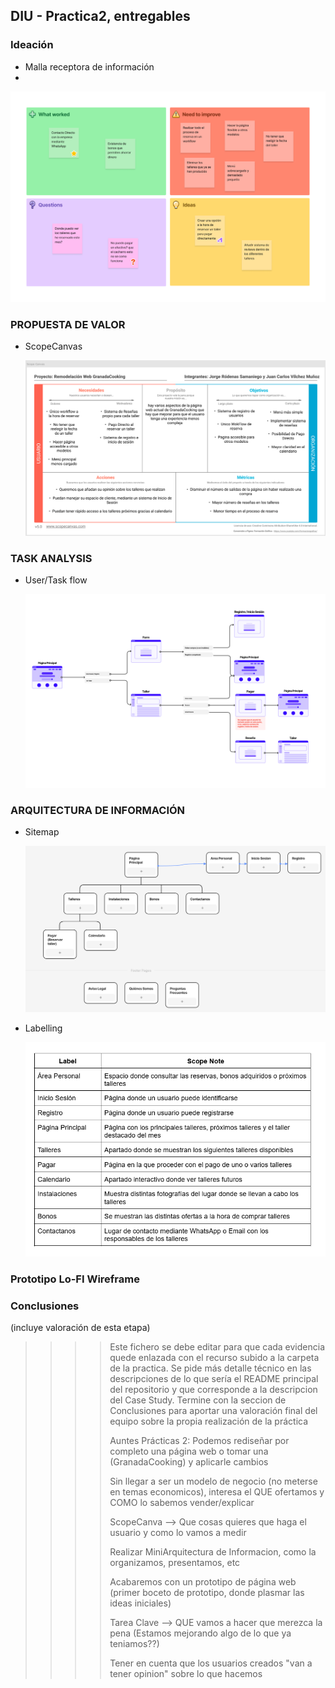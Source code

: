 ## DIU - Practica2, entregables

### Ideación 
* Malla receptora de información
* 
![Malla receptora de informacion](feedbackCaptureGrid.png)


### PROPUESTA DE VALOR
* ScopeCanvas
  
  ![Scope Canvas](ScopeCanvas.png)


### TASK ANALYSIS

* User/Task flow

  ![Task Analysis](TaskAnalysis.png)


### ARQUITECTURA DE INFORMACIÓN

* Sitemap

  ![Sitemap](sitemap.png)
  
* Labelling 

  ![Labelling](Labelling.png)

### Prototipo Lo-FI Wireframe 


### Conclusiones  
(incluye valoración de esta etapa)


>>>> Este fichero se debe editar para que cada evidencia quede enlazada con el recurso subido a la carpeta de la practica. Se pide más detalle técnico en las descripciones de lo que sería el README principal del repositorio y que corresponde a la descripcion del Case Study.
>>>> Termine con la seccion de Conclusiones para aportar una valoración final del equipo sobre la propia realización de la práctica
>>>>
>>>> Auntes Prácticas 2:
>>>> Podemos rediseñar por completo una página web o tomar una (GranadaCooking) y aplicarle cambios
>>>> 
>>>> Sin llegar a ser un modelo de negocio (no meterse en temas economicos), interesa el QUE ofertamos y COMO lo sabemos vender/explicar
>>>> 
>>>> ScopeCanva --> Que cosas quieres que haga el usuario y como lo vamos a medir
>>>>
>>>> Realizar MiniArquitectura de Informacion, como la organizamos, presentamos, etc
>>>> 
>>>> Acabaremos con un prototipo de página web (primer boceto de prototipo, donde plasmar las ideas iniciales)
>>>> 
>>>> Tarea Clave --> QUE vamos a hacer que merezca la pena (Estamos mejorando algo de lo que ya teniamos??)
>>>> 
>>>> Tener en cuenta que los usuarios creados "van a tener opinion" sobre lo que hacemos
>>>> 
